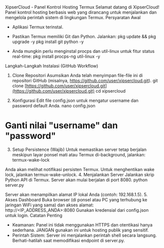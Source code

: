 XipserCloud - Panel Kontrol Hosting Termux
Selamat datang di XipserCloud! Panel kontrol hosting berbasis web yang dirancang untuk menjalankan dan mengelola perintah sistem di lingkungan Termux.
Persyaratan Awal
 * Aplikasi Termux terinstal.
 * Pastikan Termux memiliki Git dan Python. Jalankan:
   pkg update && pkg upgrade -y
pkg install git python -y

 * Anda mungkin perlu menginstal procps dan util-linux untuk fitur status real-time:
   pkg install procps-ng util-linux -y

Langkah-Langkah Instalasi (GitHub Workflow)
1. Clone Repositori
Asumsikan Anda telah menyimpan file-file ini di repositori GitHub (misalnya, https://github.com/user/xipsercloud.git).
git clone [https://github.com/user/xipsercloud.git](https://github.com/user/xipsercloud.git)
cd xipsercloud

2. Konfigurasi
Edit file config.json untuk mengatur username dan password default Anda.
nano config.json
# Ganti nilai "username" dan "password"

3. Setup Persistence (Wajib)
Untuk memastikan server tetap berjalan meskipun layar ponsel mati atau Termux di-background, jalankan:
termux-wake-lock

Anda akan melihat notifikasi persisten Termux. Untuk menghentikan wake lock, jalankan termux-wake-unlock.
4. Menjalankan Server
Jalankan skrip Python API di Termux. Server akan mulai berjalan di port 8080.
python server.py

Server akan menampilkan alamat IP lokal Anda (contoh: 192.168.1.5).
5. Akses Dashboard
Buka browser (di ponsel atau PC yang terhubung ke jaringan WiFi yang sama) dan akses alamat:
http://<IP_ADDRESS_ANDA>:8080
Gunakan kredensial dari config.json untuk login.
Catatan Penting
 * Keamanan: Panel ini tidak menggunakan HTTPS dan otentikasi hanya sederhana. JANGAN gunakan ini untuk hosting publik yang sensitif.
 * Perintah Sistem: Server ini menjalankan perintah shell secara langsung. Berhati-hatilah saat memodifikasi endpoint di server.py.
